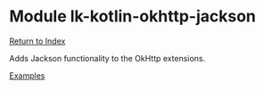 # Module lk-kotlin-okhttp-jackson

[Return to Index](../)

 Adds Jackson functionality to the OkHttp extensions.

[Examples](https://github.com/lightningkite/lk-kotlin/tree/master/lk-kotlin-okhttp-jackson/src/test/kotlin/lk/kotlin/okhttp/jackson/example)
